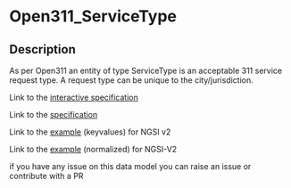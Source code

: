 # Open311_ServiceType

## Description 

As per Open311 an entity of type ServiceType is an acceptable 311 service
request type. A request type can be unique to the city/jurisdiction.


Link to the [interactive specification](https://swagger.lab.fiware.org/?url=https://smart-data-models.github.io/dataModel.IssueTracking/Open311_ServiceType/swagger.yaml)

Link to the [specification](https://smart-data-models.github.io/dataModel.IssueTracking/Open311_ServiceType/doc/spec.md)

Link to the [example](https://smart-data-models.github.io/dataModel.IssueTracking/Open311_ServiceType/examples/example.json) (keyvalues) for NGSI v2

Link to the [example](https://smart-data-models.github.io/dataModel.IssueTracking/Open311_ServiceType/examples/example-normalized.json) (normalized) for NGSI-V2


 if you have any issue on this data model you can raise an issue or contribute with a PR